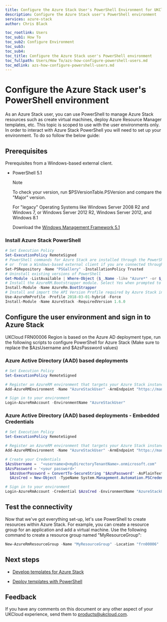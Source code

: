 ```yaml
---
title: Configure the Azure Stack User's PowerShell Environment for UKCloud |  based on Microsoft Docs
description: Configure the Azure Stack user's PowerShell environment
services: azure-stack
author: Chris Black

toc_rootlink: Users
toc_sub1: How To
toc_sub2: Configure Environment
toc_sub3:
toc_sub4:
toc_title: Configure the Azure Stack user's PowerShell environment
toc_fullpath: Users/How To/azs-how-configure-powershell-users.md
toc_mdlink: azs-how-configure-powershell-users.md
---
```


# Configure the Azure Stack user's PowerShell environment

As an Azure Stack user, you can use PowerShell to manage Azure Stack resources such as create virtual machines, deploy Azure Resource Manager templates,  etc. This topic is scoped to use with the user environments only. In order to interact with Azure Stack PowerShell you will need to set up your environment. To do so follow the below guide:

## Prerequisites

Prerequisites from a Windows-based external client.

- PowerShell 5.1

    > [!NOTE]
    > To check your version, run $PSVersionTable.PSVersion and compare the "Major" version.
    >
    > For "legacy" Operating Systems like Windows Server 2008 R2 and Windows 7, or Windows Server 2012 R2, Windows Server 2012, and Windows 8.1
    >
    > Download the [Windows Management Framework 5.1](https://docs.microsoft.com/en-us/powershell/wmf/5.1/install-configure)

### Install Azure Stack PowerShell

  ```PowerShell
  # Set Execution Policy
  Set-ExecutionPolicy RemoteSigned
  # PowerShell commands for Azure Stack are installed through the PowerShell gallery. To register the PSGallery repository, open an elevated PowerShell session from the development kit 
  # or  from a Windows-based external client if you are connected through VPN and run the following command:
  Set-PSRepository -Name "PSGallery" -InstallationPolicy Trusted
  # Uninstall existing versions of PowerShell
  Get-Module -ListAvailable | Where-Object {$_.Name -like "Azure*" -or $_.Name -like "Azs*"} | Uninstall-Module -Force
  # Install the AzureRM.Bootstrapper module. Select Yes when prompted to install NuGet
  Install-Module -Name AzureRm.BootStrapper
  # Install and import the API Version Profile required by Azure Stack into the current PowerShell session.
  Use-AzureRmProfile -Profile 2018-03-01-hybrid -Force
  Install-Module -Name AzureStack -RequiredVersion 1.6.0
  ```

## Configure the user environment and sign in to Azure Stack

UKCloud FRN00006 Region is based on the Azure AD deployment type, run the following scripts to configure PowerShell for Azure Stack (Make sure to replace the  $AzsUsername and  $AzsPassword values)

### Azure Active Directory (AAD) based deployments

  ```PowerShell
  # Set Execution Policy
  Set-ExecutionPolicy RemoteSigned

  # Register an AzureRM environment that targets your Azure Stack instance
  Add-AzureRMEnvironment -Name "AzureStackUser" -ArmEndpoint "https://management.frn00006.azure.ukcloud.com"

  # Sign in to your environment
  Login-AzureRmAccount -EnvironmentName "AzureStackUser"
  ```

### Azure Active Directory (AAD) based deployments - Embedded Credentials

  ```PowerShell
  # Set Execution Policy
  Set-ExecutionPolicy RemoteSigned

  # Register an AzureRM environment that targets your Azure Stack instance
  Add-AzureRMEnvironment -Name "AzureStackUser" -ArmEndpoint "https://management.frn00006.azure.ukcloud.com"

  # Create your Credentials
  $AzsUsername =  "<username>@<myDirectoryTenantName>.onmicrosoft.com"
  $AzsPassword = '<your password>'
    $AzsUserPassword = ConvertTo-SecureString "$AzsPassword" -AsPlainText -Force
    $AzsCred = New-Object -TypeName System.Management.Automation.PSCredential -ArgumentList $AzsUsername,$AzsUserPassword

  # Sign in to your environment
  Login-AzureRmAccount -Credential $AzsCred -EnvironmentName "AzureStackUser"
  ```

## Test the connectivity

Now that we've got everything set-up, let's use PowerShell to create resources within Azure Stack. For example, you can create a resource group for an application and add a virtual machine. Use the following command to create a resource group named "MyResourceGroup":

```PowerShell
New-AzureRmResourceGroup -Name "MyResourceGroup" -Location "frn00006"
```

## Next steps

* [Develop templates for Azure Stack](https://github.com/MicrosoftDocs/azure-docs/blob/master/articles/azure-stack/user/azure-stack-develop-templates.md)

* [Deploy templates with PowerShell](https://github.com/MicrosoftDocs/azure-docs/blob/master/articles/azure-stack/user/azure-stack-deploy-template-powershell.md)

## Feedback

If you have any comments on this document or any other aspect of your UKCloud experience, send them to <products@ukcloud.com>.

